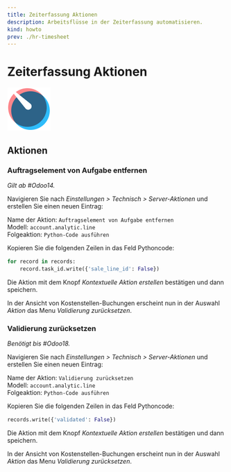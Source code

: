 ```yaml
---
title: Zeiterfassung Aktionen
description: Arbeitsflüsse in der Zeiterfassung automatisieren.
kind: howto
prev: ./hr-timesheet
---
```

# Zeiterfassung Aktionen
![icons_odoo_hr_timesheet](attachments/icons_odoo_hr_timesheet.png)

## Aktionen

### Auftragselement von Aufgabe entfernen

*Gilt ab #Odoo14.*

Navigieren Sie nach *Einstellungen > Technisch > Server-Aktionen* und erstellen Sie einen neuen Eintrag:

Name der Aktion: `Auftragselement von Aufgabe entfernen`\
Modell: `account.analytic.line`\
Folgeaktion: `Python-Code ausführen`

Kopieren Sie die folgenden Zeilen in das Feld Pythoncode:

```python
for record in records:
	record.task_id.write({'sale_line_id': False})
```

Die Aktion mit dem Knopf *Kontextuelle Aktion erstellen* bestätigen und dann speichern.

In der Ansicht von Kostenstellen-Buchungen erscheint nun in der Auswahl *Aktion* das Menu *Validierung zurücksetzen*.

### Validierung zurücksetzen

*Benötigt bis #Odoo18.*

Navigieren Sie nach *Einstellungen > Technisch > Server-Aktionen* und erstellen Sie einen neuen Eintrag:

Name der Aktion: `Validierung zurücksetzen`\
Modell: `account.analytic.line`\
Folgeaktion: `Python-Code ausführen`

Kopieren Sie die folgenden Zeilen in das Feld Pythoncode:

```python
records.write({'validated': False})
```

Die Aktion mit dem Knopf *Kontextuelle Aktion erstellen* bestätigen und dann speichern.

In der Ansicht von Kostenstellen-Buchungen erscheint nun in der Auswahl *Aktion* das Menu *Validierung zurücksetzen*.
